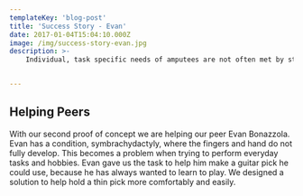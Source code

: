 ```yaml
---
templateKey: 'blog-post'
title: 'Success Story - Evan'
date: 2017-01-04T15:04:10.000Z
image: /img/success-story-evan.jpg
description: >-
    Individual, task specific needs of amputees are not often met by standard prosthetic devices. There is a need for inexpensive, easily accessible, and customizable prosthetic solutions to help people accomplish their unique goals and aspirations.


---
```


## Helping Peers
With our second proof of concept we are helping our peer Evan Bonazzola. Evan has a condition, symbrachydactyly, where the fingers and hand do not fully develop. This becomes a problem when trying to perform everyday tasks and hobbies. Evan gave us the task to help him make a guitar pick he could use, because he has always wanted to learn to play. We designed a solution to help hold a thin pick more comfortably and easily.
